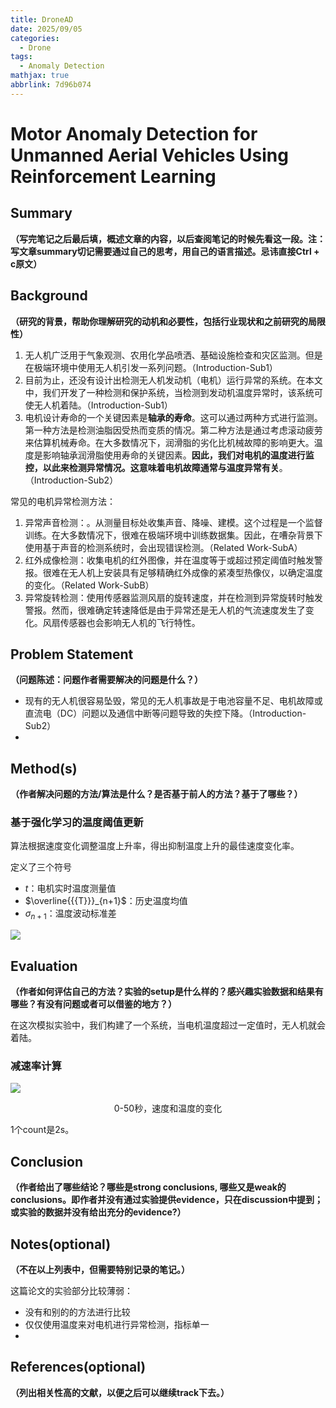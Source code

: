 ```yaml
---
title: DroneAD
date: 2025/09/05
categories:
  - Drone
tags:
  - Anomaly Detection
mathjax: true
abbrlink: 7d96b074
---
```


# Motor Anomaly Detection for Unmanned Aerial Vehicles Using Reinforcement Learning

## Summary

**（写完笔记之后最后填，概述文章的内容，以后查阅笔记的时候先看这一段。注：写文章summary切记需要通过自己的思考，用自己的语言描述。忌讳直接Ctrl + c原文）**


## Background 
**（研究的背景，帮助你理解研究的动机和必要性，包括行业现状和之前研究的局限性）**
1. 无人机广泛用于气象观测、农用化学品喷洒、基础设施检查和灾区监测。但是在极端环境中使用无人机引发一系列问题。（Introduction-Sub1）
2. 目前为止，还没有设计出检测无人机发动机（电机）运行异常的系统。在本文中，我们开发了一种检测和保护系统，当检测到发动机温度异常时，该系统可使无人机着陆。（Introduction-Sub1）
3. 电机设计寿命的一个关键因素是**轴承的寿命**。这可以通过两种方式进行监测。第一种方法是检测油脂因受热而变质的情况。第二种方法是通过考虑滚动疲劳来估算机械寿命。在大多数情况下，润滑脂的劣化比机械故障的影响更大。温度是影响轴承润滑脂使用寿命的关键因素。**因此，我们对电机的温度进行监控，以此来检测异常情况。这意味着电机故障通常与温度异常有关**。（Introduction-Sub2）


常见的电机异常检测方法：
1. 异常声音检测：。从测量目标处收集声音、降噪、建模。这个过程是一个监督训练。在大多数情况下，很难在极端环境中训练数据集。因此，在嘈杂背景下使用基于声音的检测系统时，会出现错误检测。（Related Work-SubA）
2. 红外成像检测：收集电机的红外图像，并在温度等于或超过预定阈值时触发警报。很难在无人机上安装具有足够精确红外成像的紧凑型热像仪，以确定温度的变化。（Related Work-SubB）
3. 异常旋转检测：使用传感器监测风扇的旋转速度，并在检测到异常旋转时触发警报。然而，很难确定转速降低是由于异常还是无人机的气流速度发生了变化。风扇传感器也会影响无人机的飞行特性。



## Problem Statement
**（问题陈述：问题作者需要解决的问题是什么？）**


-   现有的无人机很容易坠毁，常见的无人机事故是于电池容量不足、电机故障或直流电（DC）问题以及通信中断等问题导致的失控下降。（Introduction-Sub2）
-   


## Method(s)
**（作者解决问题的方法/算法是什么？是否基于前人的方法？基于了哪些？）**


### 基于强化学习的温度阈值更新

算法根据速度变化调整温度上升率，得出抑制温度上升的最佳速度变化率。

定义了三个符号

-   $t$：电机实时温度测量值
-   $\overline{{{T}}}_{n+1}$：历史温度均值​​
-   $\sigma_{n+1}$：​​温度波动标准差​​


![](https://cdn.jsdelivr.net/gh/gaofeng-lin/picture_bed/img1/Snipaste_2025-09-05_11-56-05.png)



## Evaluation
**（作者如何评估自己的方法？实验的setup是什么样的？感兴趣实验数据和结果有哪些？有没有问题或者可以借鉴的地方？）**


在这次模拟实验中，我们构建了一个系统，当电机温度超过一定值时，无人机就会着陆。






### 减速率计算

![](https://cdn.jsdelivr.net/gh/gaofeng-lin/picture_bed/img1/Snipaste_2025-09-05_11-13-23.png)

<center>0-50秒，速度和温度的变化</center>

1个count是2s。





## Conclusion
**（作者给出了哪些结论？哪些是strong conclusions, 哪些又是weak的conclusions。即作者并没有通过实验提供evidence，只在discussion中提到；或实验的数据并没有给出充分的evidence?）**

## Notes(optional) 
**（不在以上列表中，但需要特别记录的笔记。）**

这篇论文的实验部分比较薄弱：
- 没有和别的的方法进行比较
- 仅仅使用温度来对电机进行异常检测，指标单一
- 


## References(optional) 
**（列出相关性高的文献，以便之后可以继续track下去。）**